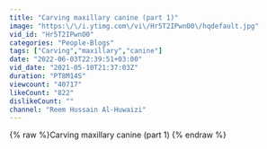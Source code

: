 ```yaml
---
title: "Carving maxillary canine (part 1)"
image: "https:\/\/i.ytimg.com\/vi\/Hr5T2IPwnO0\/hqdefault.jpg"
vid_id: "Hr5T2IPwnO0"
categories: "People-Blogs"
tags: ["Carving","maxillary","canine"]
date: "2022-06-03T22:39:51+03:00"
vid_date: "2021-05-10T21:37:03Z"
duration: "PT8M14S"
viewcount: "40717"
likeCount: "822"
dislikeCount: ""
channel: "Reem Hussain Al-Huwaizi"
---
```

{% raw %}Carving maxillary canine (part 1) {% endraw %}
